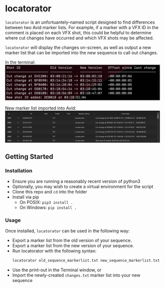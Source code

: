 # locatorator

`locatorator` is an unfortuantely-named script designed to find differences between two Avid marker lists.  For example, if a marker with a VFX ID in the comment is placed on each VFX shot, this could be helpful to determine where cut changes have occurred and which VFX shots may be affected.

`locatorator` will display the changes on-screen, as well as output a new marker list that can be imported into the new sequence to call out changes.

In the terminal:
![Terminal print-out](docs/doc_terminal.png)

New marker list imported into Avid:
![Marker list generated by locatorator](docs/doc_markerlist.png)

## Getting Started

### Installation
- Ensure you are running a reasonably recent version of python3
- Optionally, you may wish to create a virtual environment for the script
- Clone this repo and `cd` into the folder
- Install via pip
   - On POSIX: `pip3 install .`
   - On Windows: `pip install .`

### Usage

Once installed, `locatorator` can be used in the following way:

- Export a marker list from the old version of your sequence.
- Export a marker list from the new version of your sequence.
- Run locatorator with the following syntax:
  ```python
  locatorator old_sequence_markerlist.txt new_sequence_markerlist.txt
  ```
- Use the print-out in the Terminal window, or
- Import the newly-created `changes.txt` marker list into your new sequence
